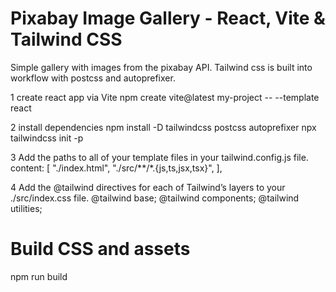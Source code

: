 # Pixabay Image Gallery - React, Vite & Tailwind CSS

Simple gallery with images from the pixabay API. Tailwind css is built into workflow with postcss and autoprefixer.

1 create react app via Vite
  npm create vite@latest my-project -- --template react

2 install dependencies
  npm install -D tailwindcss postcss autoprefixer
  npx tailwindcss init -p

3 Add the paths to all of your template files in your tailwind.config.js file.
  content: [
    "./index.html",
    "./src/**/*.{js,ts,jsx,tsx}",
  ],

4 Add the @tailwind directives for each of Tailwind’s layers to your ./src/index.css file.
  @tailwind base;
  @tailwind components;
  @tailwind utilities;
  

# Build CSS and assets
npm run build
```
